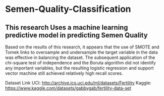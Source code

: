 # Semen-Quality-Classification
## This research Uses a machine learning predictive model in predicting Semen Quality


Based on the results of this research, it appears that the use of SMOTE and Tomek links to oversample and undersample the target variable in the data was effective in balancing the dataset. The subsequent application of the chi-square test of independence and the Boruta algorithm did not identify any important variables, but the resulting logistic regression and support vector machine still achieved relatively high recall scores.

Dataset Link
UCI: http://archive.ics.uci.edu/ml/datasets/Fertility
Kaggle: https://www.kaggle.com/datasets/gabbygab/fertility-data-set

